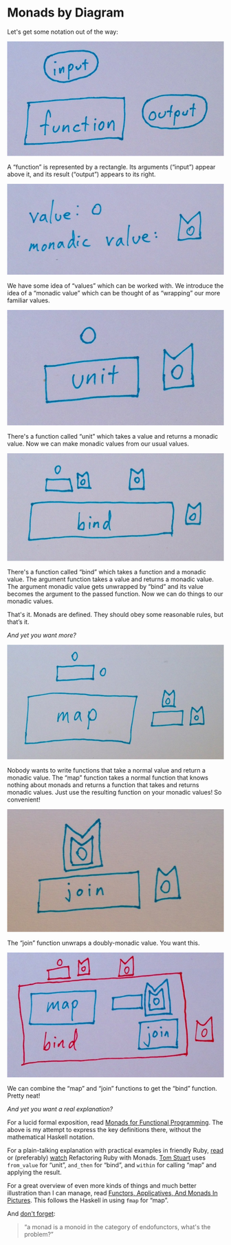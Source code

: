 # Monads by Diagram

Let's get some notation out of the way:

![intput -> function -> output](function_notation.jpg)

A “function” is represented by a rectangle. Its arguments (“input”) appear above it, and its result (“output”) appears to its right.

![value and monadic value](values.jpg)

We have some idea of “values” which can be worked with. We introduce the idea of a “monadic value” which can be thought of as “wrapping” our more familiar values.

![unit](unit.jpg)

There's a function called “unit” which takes a value and returns a monadic value. Now we can make monadic values from our usual values.

![bind](bind.jpg)

There's a function called “bind” which takes a function and a monadic value. The argument function takes a value and returns a monadic value. The argument monadic value gets unwrapped by “bind” and its value becomes the argument to the passed function. Now we can do things to our monadic values.

That's it. Monads are defined. They should obey some reasonable rules, but that’s it.

_And yet you want more?_

![map](map.jpg)

Nobody wants to write functions that take a normal value and return a monadic value. The “map” function takes a normal function that knows nothing about monads and returns a function that takes and returns monadic values. Just use the resulting function on your monadic values! So convenient!

![join](join.jpg)

The “join” function unwraps a doubly-monadic value. You want this.

![bind via map and join](bind_via_map_and_join.jpg)

We can combine the “map” and “join” functions to get the “bind” function. Pretty neat!

_And yet you want a real explanation?_

For a lucid formal exposition, read [Monads for Functional Programming](http://homepages.inf.ed.ac.uk/wadler/papers/marktoberdorf/baastad.pdf). The above is my attempt to express the key definitions there, without the mathematical Haskell notation.

For a plain-talking explanation with practical examples in friendly Ruby, [read](http://codon.com/refactoring-ruby-with-monads) or (preferably) [watch](https://www.youtube.com/watch?v=uTR__8RvgvM) Refactoring Ruby with Monads. [Tom Stuart](https://twitter.com/tomstuart) uses `from_value` for “unit”, `and_then` for “bind”, and `within` for calling “map” and applying the result.

For a great overview of even more kinds of things and much better illustration than I can manage, read [Functors, Applicatives, And Monads In Pictures](http://adit.io/posts/2013-04-17-functors,_applicatives,_and_monads_in_pictures.html). This follows the Haskell in using `fmap` for “map”.

And [don't forget](http://james-iry.blogspot.com/2009/05/brief-incomplete-and-mostly-wrong.html):

> “a monad is a monoid in the category of endofunctors, what's the problem?”
